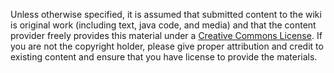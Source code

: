 Unless otherwise specified, it is assumed that submitted content to the wiki is original work (including text, java code, and media) and that the content provider freely provides this material under a [Creative Commons License](http://creativecommons.org/licenses/by/3.0/us/). If you are not the copyright holder, please give proper attribution and credit to existing content and ensure that you have license to provide the materials.